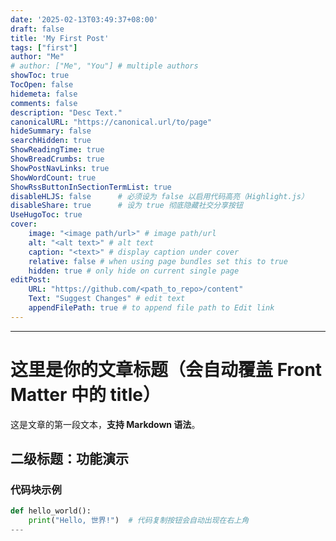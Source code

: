 ```yaml
---
date: '2025-02-13T03:49:37+08:00'
draft: false
title: 'My First Post'
tags: ["first"]
author: "Me"
# author: ["Me", "You"] # multiple authors
showToc: true
TocOpen: false
hidemeta: false
comments: false
description: "Desc Text."
canonicalURL: "https://canonical.url/to/page"
hideSummary: false
searchHidden: true
ShowReadingTime: true
ShowBreadCrumbs: true
ShowPostNavLinks: true
ShowWordCount: true
ShowRssButtonInSectionTermList: true
disableHLJS: false      # 必须设为 false 以启用代码高亮（Highlight.js）
disableShare: true      # 设为 true 彻底隐藏社交分享按钮
UseHugoToc: true
cover:
    image: "<image path/url>" # image path/url
    alt: "<alt text>" # alt text
    caption: "<text>" # display caption under cover
    relative: false # when using page bundles set this to true
    hidden: true # only hide on current single page
editPost:
    URL: "https://github.com/<path_to_repo>/content"
    Text: "Suggest Changes" # edit text
    appendFilePath: true # to append file path to Edit link
---
```

---
<!-- 从这里开始写你的正文内容 -->
# 这里是你的文章标题（会自动覆盖 Front Matter 中的 title）

这是文章的第一段文本，**支持 Markdown 语法**。

## 二级标题：功能演示

### 代码块示例
```python
def hello_world():
    print("Hello, 世界!")  # 代码复制按钮会自动出现在右上角
---
